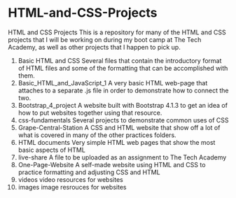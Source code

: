 # HTML-and-CSS-Projects
HTML and CSS Projects
This is a repository for many of the HTML and CSS projects that I will be working on during my boot camp at The Tech Academy, as well as other projects that I happen to pick up.
1. Basic HTML and CSS
    Several files that contain the introductory format of HTML files and some of the formatting that can be accomplished with them.
2. Basic_HTML_and_JavaScript_1
    A very basic HTML web-page that attaches to a separate .js file in order to demonstrate how to connect the two.
3. Bootstrap_4_project
    A website built with Bootstrap 4.1.3 to get an idea of how to put websites together using that resource.
4. css-fundamentals
    Several projects to demonstrate common uses of CSS
5. Grape-Central-Station
    A CSS and HTML website that show off a lot of what is covered in many of the other practices folders.
6. HTML documents
    Very simple HTML web pages that show the most basic aspects of HTML
7. live-share
    A file to be uploaded as an assignment to The Tech Academy
8. One-Page-Website
    A self-made website using HTML and CSS to practice formatting and adjusting CSS and HTML
9. videos
    video resources for websites
10. images
    image resrouces for websites
    